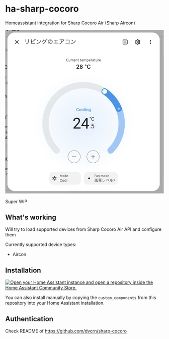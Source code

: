 # ha-sharp-cocoro

Homeassistant integration for Sharp Cocoro Air (Sharp Aircon)

![aircon](./aircon.png)

Super WIP

## What's working

Will try to load supported devices from Sharp Cocoro Air API and configure them

Currently supported device types:

- Aircon 

## Installation

[![Open your Home Assistant instance and open a repository inside the Home Assistant Community Store.](https://my.home-assistant.io/badges/hacs_repository.svg)](https://my.home-assistant.io/redirect/hacs_repository/?owner=dvcrn&repository=ha-sharp-cocoro&category=integration)

You can also install manually by copying the `custom_components` from this repository into your Home Assistant installation.


## Authentication

Check README of https://github.com/dvcrn/sharp-cocoro